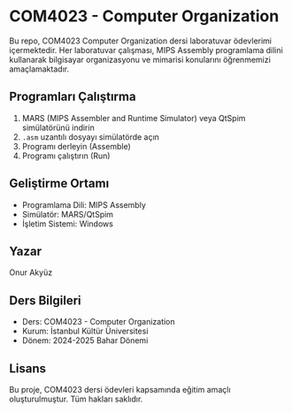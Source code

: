 # COM4023 - Computer Organization
Bu repo, COM4023 Computer Organization dersi laboratuvar ödevlerimi içermektedir. Her laboratuvar çalışması, MIPS Assembly programlama dilini kullanarak bilgisayar organizasyonu ve mimarisi konularını öğrenmemizi amaçlamaktadır.

## Programları Çalıştırma
1. MARS (MIPS Assembler and Runtime Simulator) veya QtSpim simülatörünü indirin
2. `.asm` uzantılı dosyayı simülatörde açın
3. Programı derleyin (Assemble)
4. Programı çalıştırın (Run)

## Geliştirme Ortamı
- Programlama Dili: MIPS Assembly
- Simülatör: MARS/QtSpim
- İşletim Sistemi: Windows

## Yazar
Onur Akyüz

## Ders Bilgileri
- Ders: COM4023 - Computer Organization
- Kurum: İstanbul Kültür Üniversitesi
- Dönem: 2024-2025 Bahar Dönemi

## Lisans
Bu proje, COM4023 dersi ödevleri kapsamında eğitim amaçlı oluşturulmuştur. Tüm hakları saklıdır.
